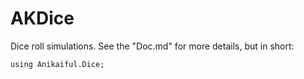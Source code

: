 # AKDice

Dice roll simulations. See the "Doc.md" for more details, but in short:

`using Anikaiful.Dice;`

